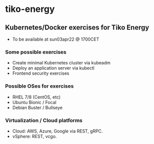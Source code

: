 # tiko-energy

## Kubernetes/Docker exercises for Tiko Energy
- To be available at sun03apr22 @ 1700CET

### Some possible exercises
- Create minimal Kubernetes cluster via kubeadm
- Deploy an application server via kubectl
- Frontend security exercises

### Possible OSes for exercises
- RHEL 7/8 (CentOS, etc)
- Ubuntu Bionic / Focal
- Debian Buster / Bullseye

### Virtualization / Cloud platforms
- Cloud: AWS, Azure, Google via REST, gRPC.
- vSphere: REST, vcgo.

